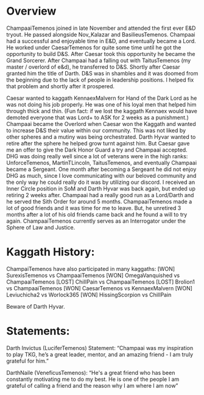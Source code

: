 # Overview

ChampaaiTemenos  joined in late November and attended the first ever E&D tryout.
He passed alongside Nov_Kalazar and BasilieusTemenos.
Champaai had a successful and enjoyable time in E&D, and eventually became a Lord.
He worked under CaesarTemenos for quite some time until he got the opportunity to build D&S.
After Caesar took this opportunity he became the Grand Sorcerer.
After Champaai had a falling out with TaitusTemenos (my master / overlord of e&d), he transferred to D&S.
Shortly after Caesar granted him the title of Darth.
D&S was in shambles and it was doomed from the beginning due to the lack of people in leadership positions.
I helped fix that problem and shortly after it prospered.

Caesar wanted to kaggath KennaexMalvern for Hand of the Dark Lord as he was not doing his job properly.
He was one of his loyal men that helped him through thick and thin.
(Fun fact: if we lost the kaggath Kennaex would have demoted everyone that was Lord+ to ASK for 2 weeks as a punishment.) Champaai became the Overlord when Caesar won the Kaggath and wanted to increase D&S their value within our community.
This was not liked by other spheres and a mutiny was being orchestrated.
Darth Hyvar wanted to retire after the sphere he helped grow turnt against him.
But Caesar gave me an offer to give the Dark Honor Guard a try and Champaai  accepted.
DHG was doing really well since a lot of veterans were in the high ranks: UnforceTemenos, MartinTLincoln, TaitusTemenos, and eventually Champaai became a Sergeant.
One month after becoming a Sergeant he did not enjoy DHG as much, since I love communicating with our beloved community and the only way he could really do it was by utilizing our discord.
I received an Inner Circle position in SoM and Darth Hyvar was back again, but  ended up retiring 2 weeks after.
Champaai had a really good run as a Lord/Darth and he served the Sith Order for around 5 months.
ChampaaiTemenos made a lot of good friends and it was time for me to leave.
But, he unretired 3 months after a lot of his old friends came back and he found a will to try again.
ChampaaiTemenos currently serves as an Interrogator under the Sphere of Law and Justice.

# Kaggath History:

ChampaiTemenos have also participated in many kaggaths:
\[WON\]  SurexisTemenos vs ChampaaiTemenos
\[WON\] OmegaVanquished vs ChampaaiTemenos
\[LOST\] ChiIIPain vs ChampaaiTemenos
\[LOST\] Brolion1 vs ChampaaiTemenos
\[WON\] CaesarTemenos vs KennaexMalvern
\[WON\] Leviuchicha2 vs Worlock365
\[WON\] HissingScorpion vs ChiIIPain

Beware of Darth Hyvar.

# Statements:

Darth Invictus (LuciferTemenos) Statement: “Champaai was my inspiration to play TKG, he’s a great leader, mentor, and an amazing friend - I am truly grateful for him.”

DarthNaile (VeneficusTemenos): “He's a great friend who has been constantly motivating me to do my best.
He is one of the people I am grateful of calling a friend and the reason why I am where I am now”
